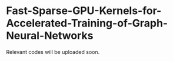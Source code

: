 # Fast-Sparse-GPU-Kernels-for-Accelerated-Training-of-Graph-Neural-Networks
Relevant codes will be uploaded soon.
